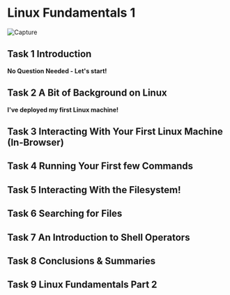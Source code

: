 # Linux Fundamentals 1

![Capture](https://user-images.githubusercontent.com/51766689/134958150-272c7557-dad6-426c-84fa-6b2e1c6a84ab.PNG)

## Task 1 Introduction

**No Question Needed - Let's start!**

## Task 2 A Bit of Background on Linux

**I've deployed my first Linux machine!**

## Task 3 Interacting With Your First Linux Machine (In-Browser)

## Task 4 Running Your First few Commands

## Task 5 Interacting With the Filesystem!

## Task 6 Searching for Files

## Task 7 An Introduction to Shell Operators

## Task 8 Conclusions & Summaries

## Task 9 Linux Fundamentals Part 2
